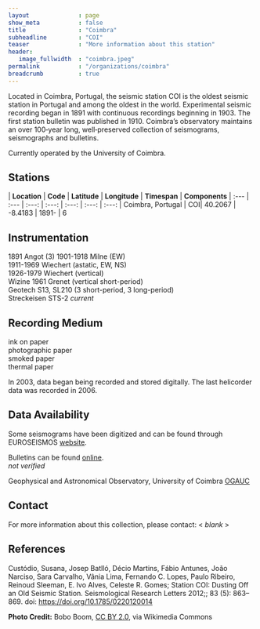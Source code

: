 ```yaml
---
layout              : page
show_meta           : false
title               : "Coimbra"
subheadline         : "COI"
teaser              : "More information about this station"
header:
   image_fullwidth  : "coimbra.jpeg"
permalink           : "/organizations/coimbra"
breadcrumb          : true
---
```

 Located in Coimbra, Portugal, the seismic station COI is the oldest seismic station in Portugal and among the oldest in the world. Experimental seismic recording began in 1891 with continuous recordings beginning in 1903. The first station bulletin was published in 1910. Coimbra’s observatory maintains an over 100‐year long, well‐preserved collection of seismograms, seismographs and bulletins.

Currently operated by the University of Coimbra.

## Stations

| **Location** | **Code** | **Latitude** | **Longitude** | **Timespan** | **Components**
| :--- | :--- | :---: | :---: | :---: | :---: | :---:
| Coimbra, Portugal |  COI| 40.2067 | -8.4183	  | 1891-  |  6



## Instrumentation
1891 Angot (3)
1901-1918 Milne  (EW)  
1911-1969 Wiechert  (astatic, EW, NS)  
1926-1979 Wiechert (vertical)  
Wizine
1961 Grenet (vertical short-period)  
Geotech S13, SL210 (3 short-period, 3 long-period)  
Streckeisen STS-2 *current*

## Recording Medium
ink on paper  
photographic paper  
smoked paper  
thermal paper  

In 2003, data began being recorded and stored digitally. The last helicorder data was recorded in 2006.

## Data Availability
Some seismograms have been digitized and can be found through EUROSEISMOS [website](http://storing.ingv.it/es_web/).

Bulletins can be found [online](https://bdigital.sib.uc.pt/republica/UCSIB-A-23-43/globalitems.html).  
*not verified*

Geophysical and Astronomical Observatory, University of Coimbra [OGAUC](https://www.uc.pt/org/observatorio)

## Contact
For more information about this collection, please contact: \< *blank* \>

## References
Custódio, Susana, Josep Batlló, Décio Martins, Fábio Antunes, João Narciso, Sara Carvalho, Vânia Lima, Fernando C. Lopes, Paulo Ribeiro, Reinoud Sleeman, E. Ivo Alves, Celeste R. Gomes; Station COI: Dusting Off an Old Seismic Station. Seismological Research Letters 2012;; 83 (5): 863–869. doi: https://doi.org/10.1785/0220120014

**Photo Credit:** Bobo Boom, [CC BY 2.0](https://creativecommons.org/licenses/by/2.0), via Wikimedia Commons
